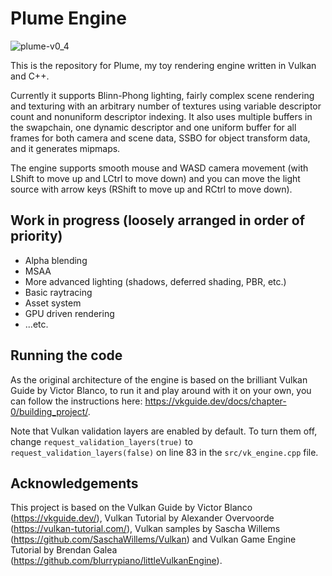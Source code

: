 # Plume Engine

![plume-v0_4](https://github.com/ganibaev/plume-engine/assets/55918604/7526272d-9496-4bb6-8781-528fd907f2ad)

This is the repository for Plume, my toy rendering engine written in Vulkan and C++.

Currently it supports Blinn-Phong lighting, fairly complex scene rendering and texturing with an arbitrary number of textures using variable descriptor count and nonuniform descriptor indexing. It also uses multiple buffers in the swapchain, one dynamic descriptor and one uniform buffer for all frames for both camera and scene data, SSBO for object transform data, and it generates mipmaps.

The engine supports smooth mouse and WASD camera movement (with LShift to move up and LCtrl to move down) and you can move the light source with arrow keys (RShift to move up and RCtrl to move down).

## Work in progress (loosely arranged in order of priority)

* Alpha blending
* MSAA
* More advanced lighting (shadows, deferred shading, PBR, etc.)
* Basic raytracing
* Asset system
* GPU driven rendering
* ...etc.

## Running the code

As the original architecture of the engine is based on the brilliant Vulkan Guide by Victor Blanco, to run it and play around with it on your own, you can follow the instructions here: https://vkguide.dev/docs/chapter-0/building_project/.

Note that Vulkan validation layers are enabled by default. To turn them off, change `request_validation_layers(true)` to `request_validation_layers(false)` on line 83 in the `src/vk_engine.cpp` file.

## Acknowledgements

This project is based on the Vulkan Guide by Victor Blanco (https://vkguide.dev/), Vulkan Tutorial by Alexander Overvoorde (https://vulkan-tutorial.com/), Vulkan samples by Sascha Willems (https://github.com/SaschaWillems/Vulkan) and Vulkan Game Engine Tutorial by Brendan Galea (https://github.com/blurrypiano/littleVulkanEngine).
